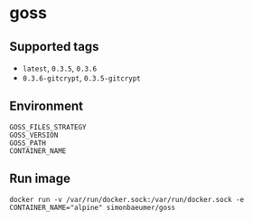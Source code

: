 # goss

## Supported tags
 
 - `latest`, `0.3.5`, `0.3.6`
 - `0.3.6-gitcrypt`, `0.3.5-gitcrypt`
 
## Environment

```
GOSS_FILES_STRATEGY
GOSS_VERSION
GOSS_PATH
CONTAINER_NAME
```

## Run image

`docker run -v /var/run/docker.sock:/var/run/docker.sock -e CONTAINER_NAME="alpine" simonbaeumer/goss`
